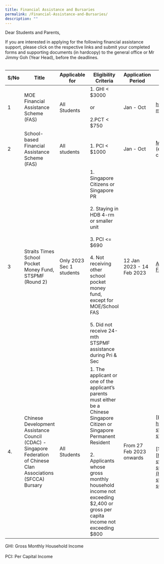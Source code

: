```yaml
---
title: Financial Assistance and Bursaries
permalink: /Financial-Assistance-and-Bursaries/
description: ""
---
```

Dear Students and Parents,

If you are interested in applying for the following financial assistance support, please click on the respective links and submit your completed forms and supporting documents (in hardcopy) to the general office or Mr Jimmy Goh (Year Head), before the deadlines.
<br>
<br>


| S/No | Title | Applicable for | Eligibility Criteria | Application Period | Links for more details |
| ---- | ----- | ------ | -------------------- | ------------------ | --------------------- |
| 1 | MOE Financial Assistance Scheme (FAS) | All Students | 1. GHI < $3000<br><br>or<br><br>2.PCT < $750 | Jan - Oct | https://www.moe.gov.sg/financial-matters/financial-assistance |
| 2 | School-based Financial Assistance Scheme (FAS) | All students | 1. PCI < $1000 | Jan - Oct | [MOE FAS Application form](https://drive.google.com/file/d/1juWxDQ1t1uYUvGEPBnmPvy3ZtB-JQafS/view?usp=share_link)<br>(evaluation will be based on school criteria) |
| 3 | Straits Times School Pocket Money Fund, STSPMF (Round 2) | Only 2023 Sec 1 students | 1.	Singapore Citizens  or Singapore PR <br><br>2.	Staying in HDB 4-rm or smaller unit <br><br>3.	PCI <= $690 <br><br>4.	Not receiving other school pocket money fund, except for MOE/School FAS <br><br>5.	Did not receive 24-mth STSPMF assistance during Pri & Sec | 12 Jan 2023 - 14 Feb 2023 | [Annex A - 2023 STSPMF Application Form for schools](https://drive.google.com/file/d/12-ZETf5GFjmJhJ1V32YXWgPuNR2RmSJG/view?usp=share_link)|
4. | Chinese Development Assistance Council (CDAC) - Singapore Federation of Chinese Clan Associations (SFCCA) Bursary | All Students | 1.	The applicant or one of the applicant’s parents must either be a Chinese Singapore Citizen or Singapore Permanent Resident <br><br>2.	Applicants whose gross monthly household income not exceeding $2,400 or gross per capita income not exceeding $800 | From 27 Feb 2023 onwards | [English version] <br>[https://www.cdac.org.sg/developing-students/assistance-support/cdac-sfcca-bursary/ ](https://www.cdac.org.sg/developing-students/assistance-support/cdac-sfcca-bursary/ )<br><br>[华文Chinese version]<br>[https://www.cdac.org.sg/developing-students-zh/assistance-support/cdac-](https://www.cdac.org.sg/developing-students-zh/assistance-support/cdac-)| 
GHI: Gross Monthly Household Income <br><br>PCI: Per Capital Income